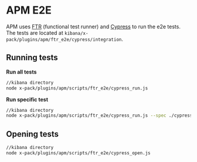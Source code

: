 # APM E2E

APM uses [FTR](../../../../packages/kbn-test/README.md) (functional test runner) and [Cypress](https://www.cypress.io/) to run the e2e tests. The tests are located at `kibana/x-pack/plugins/apm/ftr_e2e/cypress/integration`.

## Running tests

**Run all tests**

```sh
//kibana directory
node x-pack/plugins/apm/scripts/ftr_e2e/cypress_run.js
```

**Run specific test**

```sh
//kibana directory
node x-pack/plugins/apm/scripts/ftr_e2e/cypress_run.js --spec ./cypress/integration/read_only_user/home.spec.ts
```

## Opening tests

```sh
//kibana directory
node x-pack/plugins/apm/scripts/ftr_e2e/cypress_open.js
```
